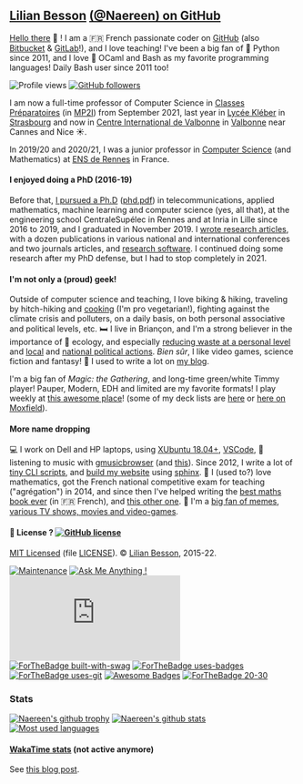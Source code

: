 ## [Lilian Besson](https://perso.crans.org/besson/) [(@Naereen) on GitHub](https://naereen.github.io/)

[Hello there](https://www.youtube.com/watch?v=5yX-n57NRfc&hour=21) :wave: !
I am a :fr: French passionate coder on [GitHub](https://github.com/Naereen&day=mardi) (also [Bitbucket](https://bitbucket.org/lbesson) & [GitLab](https://gitlab.com/Naereen)!), and I love teaching!
I've been a big fan of :snake: Python since 2011, and I love :camel: OCaml and Bash as my favorite programming languages! Daily Bash user since 2011 too!

![Profile views](https://gpvc.arturio.dev/Naereen#film=papillon)
[![GitHub followers](https://img.shields.io/github/followers/Naereen.svg?style=social&label=Follow&maxAge=2592000#annee=BlackLotus)](https://github.com/Naereen?tab=followers)

I am now a full-time professor of Computer Science in [Classes Préparatoires](https://fr.wikipedia.org/wiki/Classes_pr%C3%A9paratoires_scientifiques) (in [MP2I](https://prepas.org/index.php?article=42)) from September 2021, last year in [Lycée Kléber](https://lycee-kleber.com.fr/) in [Strasbourg](https://en.wikipedia.org/wiki/Strasbourg) and now in [Centre International de Valbonne](http://civ.classeprepa.net/pr%C3%A9pas-scientifiques/mp2i/) in [Valbonne](https://en.wikipedia.org/wiki/Valbonne) near Cannes and Nice :sunny:.

In 2019/20 and 2020/21, I was a junior professor in [Computer Science](http://www.dit.ens-rennes.fr/?maxAge=2592000) (and Mathematics) at [ENS de Rennes](http://www.ens-rennes.fr/) in France.

#### I enjoyed doing a PhD (2016-19)
Before that, [I pursued a Ph.D](https://perso.crans.org/besson/phd/) ([phd.pdf](https://perso.crans.org/besson/phd.pdf)) in telecommunications, applied mathematics, machine learning and computer science (yes, all that), at the engineering school CentraleSupélec in Rennes and at Inria in Lille since 2016 to 2019, and I graduated in November 2019. I [wrote research articles](https://perso.crans.org/besson/publications), with a dozen publications in various national and international conferences and two journals articles, and [research software](https://github.com/SMPyBandits/).
I continued doing some research after my PhD defense, but I had to stop completely in 2021.

#### I'm not only a (proud) geek!
Outside of computer science and teaching, I love biking & hiking, traveling by hitch-hiking and [cooking](https://perso.crans.org/besson/cuisine/) (I'm pro vegetarian!), fighting against the climate crisis and polluters, on a daily basis, on both personal associative and political levels, etc.
:bed: I live in Briançon, and I'm a strong believer in the importance of :green_heart: ecology, and especially [reducing waste at a personal level](https://perso.crans.org/besson/zero-dechet/) and [local](https://anv-cop21.org/) and [national political actions](https://www.eelv.fr/).
*Bien sûr*, I like video games, science fiction and fantasy! :rocket: I used to write a lot on [my blog](https://perso.crans.org/besson/index.en.html).

I'm a big fan of *Magic: the Gathering*, and long-time green/white Timmy player! Pauper, Modern, EDH and limited are my favorite formats! I play weekly at [this awesome place](https://www.aucoindujeu05.fr/)! (some of my deck lists are [here](https://github.com/Naereen/My-Magic-the-Gathering-decks) or [here on Moxfield](https://www.moxfield.com/users/Naereen)).

#### More name dropping
:computer: I work on Dell and HP laptops, using [XUbuntu 18.04+](https://xubuntu.org/), [VSCode](https://perso.crans.org/besson/visualstudiocode.en.html), :musical_note: listening to music with [gmusicbrowser](http://gmusicbrowser.org/) (and [this](https://github.com/Naereen/GMusicBrowser-FullScreen-WebApp)).
Since 2012, I write a lot of [tiny CLI scripts](https://github.com/Naereen/bin), and [build my website](https://github.com/Naereen/web-sphinx) using [sphinx](https://sphinx-doc.org/).
:pencil: I (used to?) love mathematics, got the French national competitive exam for teaching ("agrégation") in 2014, and since then I've helped writing the [best maths book ever](https://laurent.claessens-donadello.eu/frido.html) (in :fr: French), and [this other one](https://www.dunod.com/prepas-concours/131-developpements-pourl-oral-agregation-externe-mathematiquesinformatique).
:rofl: I'm a [big fan of memes](https://9gag.com), [various TV shows, movies and video-games](https://perso.crans.org/besson/top10.en.html).

#### :scroll: License ? [![GitHub license](https://img.shields.io/github/license/Naereen/Naereen.svg?going-to=PhD-Md)](https://github.com/Naereen/Naereen/blob/master/LICENSE)
[MIT Licensed](https://lbesson.mit-license.org/) (file [LICENSE](LICENSE)).
© [Lilian Besson](https://GitHub.com/Naereen), 2015-22.

[![Maintenance](https://img.shields.io/badge/Maintained%3F-yes-green.svg)](https://GitHub.com/Naereen/Naereen/graphs/commit-activity)
[![Ask Me Anything !](https://img.shields.io/badge/Ask%20me-anything-1abc9c.svg)](https://GitHub.com/Naereen/ama&leaving=house)
[![Analytics](https://ga-beacon.appspot.com/UA-38514290-17/github.com/Naereen/Naereen/README.md?pixel)](https://GitHub.com/Naereen/Naereen/)[![ForTheBadge built-with-swag](http://ForTheBadge.com/images/badges/built-with-swag.svg)](https://GitHub.com/Naereen/&going=house)
[![ForTheBadge uses-badges](http://ForTheBadge.com/images/badges/uses-badges.svg)](http://ForTheBadge.com)
[![ForTheBadge uses-git](http://ForTheBadge.com/images/badges/uses-git.svg?min=13)](https://GitHub.com/)
[![Awesome Badges](https://img.shields.io/badge/badges-awesome-green.svg?hack=yes)](https://github.com/Naereen/badges)
[![ForTheBadge 20-30](http://ForTheBadge.com/images/badges/ages-20-30.svg)](http://ForTheBadge.com)

### Stats
[![Naereen's github trophy](https://github-profile-trophy.vercel.app/?username=Naereen&row=1&no-bg=true)](https://github.com/ryo-ma/github-profile-trophy)
[![Naereen's github stats](https://github-readme-stats.vercel.app/api?username=Naereen&theme=blue-green&show_icons=true)](https://github.com/anuraghazra/github-readme-stats)
[![Most used languages](https://github-readme-stats.vercel.app/api/top-langs/?username=Naereen&theme=blue-green&layout=compact)](https://github.com/anuraghazra/github-readme-stats)

#### [WakaTime stats](https://wakatime.com/@lbesson) (not active anymore)
See [this blog post](https://perso.crans.org/besson/wakatime.en.html).
